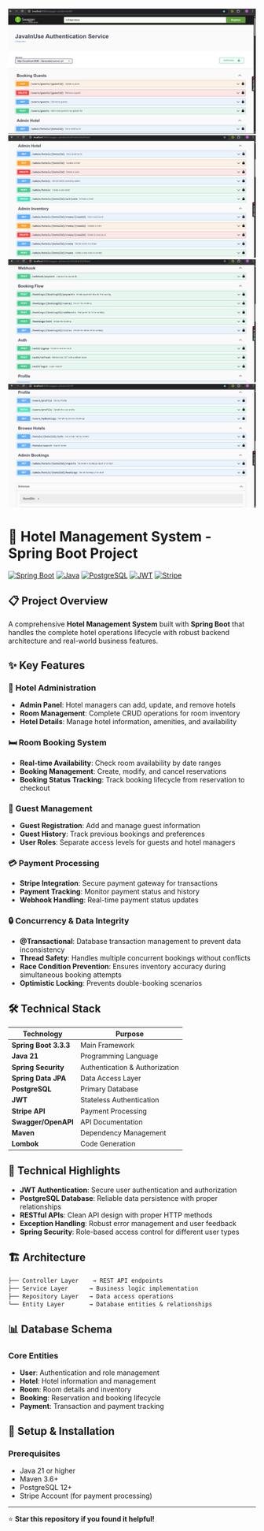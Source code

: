 ![alt text](https://github.com/Roshankumar0808/yourStayzz/blob/master/swagger1.png)
![alt text](https://github.com/Roshankumar0808/yourStayzz/blob/master/swagger2.png)
![alt text](https://github.com/Roshankumar0808/yourStayzz/blob/master/swagger3.png)
![alt text](https://github.com/Roshankumar0808/yourStayzz/blob/master/swagger4.png)
# 🏨 Hotel Management System - Spring Boot Project

[![Spring Boot](https://img.shields.io/badge/Spring%20Boot-3.3.3-brightgreen.svg)](https://spring.io/projects/spring-boot)
[![Java](https://img.shields.io/badge/Java-21-orange.svg)](https://www.oracle.com/java/)
[![PostgreSQL](https://img.shields.io/badge/PostgreSQL-Database-blue.svg)](https://www.postgresql.org/)
[![JWT](https://img.shields.io/badge/JWT-Authentication-red.svg)](https://jwt.io/)
[![Stripe](https://img.shields.io/badge/Stripe-Payment-purple.svg)](https://stripe.com/)

## 📋 Project Overview
A comprehensive **Hotel Management System** built with **Spring Boot** that handles the complete hotel operations lifecycle with robust backend architecture and real-world business features.

## ✨ Key Features

### 🏨 **Hotel Administration**
- **Admin Panel**: Hotel managers can add, update, and remove hotels
- **Room Management**: Complete CRUD operations for room inventory
- **Hotel Details**: Manage hotel information, amenities, and availability

### 🛏️ **Room Booking System**
- **Real-time Availability**: Check room availability by date ranges
- **Booking Management**: Create, modify, and cancel reservations
- **Booking Status Tracking**: Track booking lifecycle from reservation to checkout

### 👥 **Guest Management**
- **Guest Registration**: Add and manage guest information
- **Guest History**: Track previous bookings and preferences
- **User Roles**: Separate access levels for guests and hotel managers

### 💳 **Payment Processing**
- **Stripe Integration**: Secure payment gateway for transactions
- **Payment Tracking**: Monitor payment status and history
- **Webhook Handling**: Real-time payment status updates

### 🔒 **Concurrency & Data Integrity**
- **@Transactional**: Database transaction management to prevent data inconsistency
- **Thread Safety**: Handles multiple concurrent bookings without conflicts
- **Race Condition Prevention**: Ensures inventory accuracy during simultaneous booking attempts
- **Optimistic Locking**: Prevents double-booking scenarios

## 🛠️ Technical Stack

| Technology | Purpose |
|------------|---------|
| **Spring Boot 3.3.3** | Main Framework |
| **Java 21** | Programming Language |
| **Spring Security** | Authentication & Authorization |
| **Spring Data JPA** | Data Access Layer |
| **PostgreSQL** | Primary Database |
| **JWT** | Stateless Authentication |
| **Stripe API** | Payment Processing |
| **Swagger/OpenAPI** | API Documentation |
| **Maven** | Dependency Management |
| **Lombok** | Code Generation |

## 🚀 Technical Highlights

- **JWT Authentication**: Secure user authentication and authorization
- **PostgreSQL Database**: Reliable data persistence with proper relationships
- **RESTful APIs**: Clean API design with proper HTTP methods
- **Exception Handling**: Robust error management and user feedback
- **Spring Security**: Role-based access control for different user types

## 🏗️ Architecture

```
├── Controller Layer    → REST API endpoints
├── Service Layer      → Business logic implementation
├── Repository Layer   → Data access operations
└── Entity Layer       → Database entities & relationships
```

## 📊 Database Schema

### Core Entities
- **User**: Authentication and role management
- **Hotel**: Hotel information and management
- **Room**: Room details and inventory
- **Booking**: Reservation and booking lifecycle
- **Payment**: Transaction and payment tracking

## 🔧 Setup & Installation

### Prerequisites
- Java 21 or higher
- Maven 3.6+
- PostgreSQL 12+
- Stripe Account (for payment processing)

---

⭐ **Star this repository if you found it helpful!**
